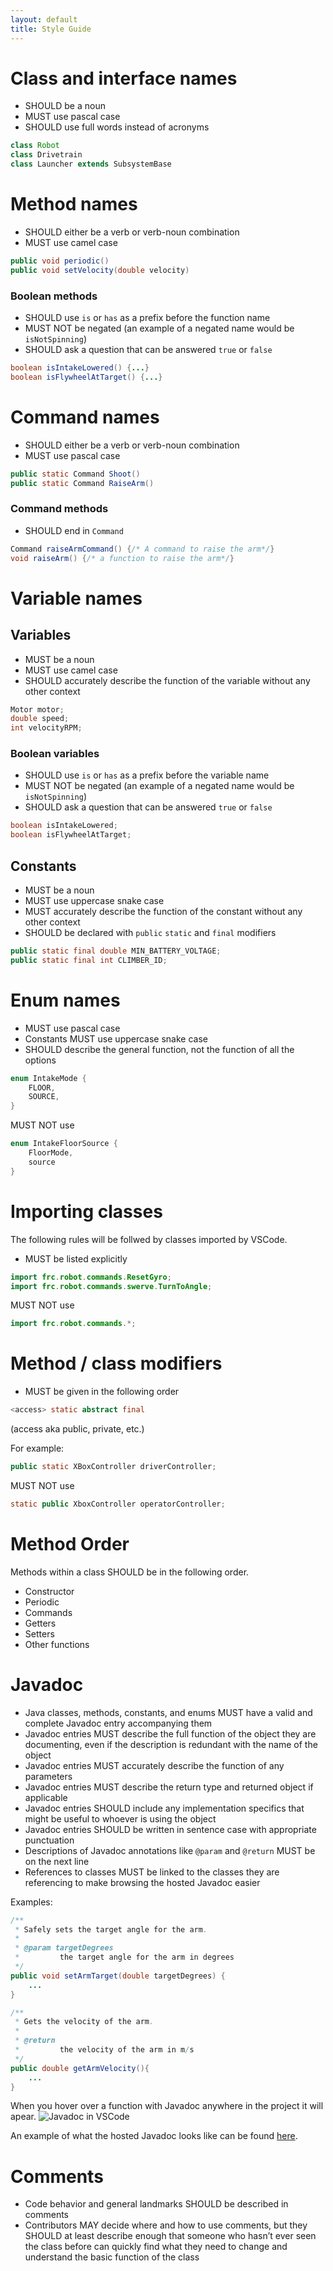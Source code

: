 ```yaml
---
layout: default
title: Style Guide
---
```


# Class and interface names

* SHOULD be a noun
* MUST use pascal case
* SHOULD use full words instead of acronyms

```java
class Robot
class Drivetrain
class Launcher extends SubsystemBase
```

# Method names

* SHOULD either be a verb or verb-noun combination
* MUST use camel case

```java
public void periodic()
public void setVelocity(double velocity)
```

### Boolean methods

* SHOULD use `is` or `has` as a prefix before the function name
* MUST NOT be negated (an example of a negated name would be `isNotSpinning`)
* SHOULD ask a question that can be answered `true` or `false`

``` java
boolean isIntakeLowered() {...}
boolean isFlywheelAtTarget() {...}
```

# Command names

* SHOULD either be a verb or verb-noun combination
* MUST use pascal case

```java
public static Command Shoot()
public static Command RaiseArm()
```

### Command methods

* SHOULD end in `Command`
``` java
Command raiseArmCommand() {/* A command to raise the arm*/}
void raiseArm() {/* a function to raise the arm*/}
```

# Variable names

## Variables

* MUST be a noun
* MUST use camel case
* SHOULD accurately describe the function of the variable without any other context

```java
Motor motor;
double speed;
int velocityRPM;
```

### Boolean variables

* SHOULD use `is` or `has` as a prefix before the variable name
* MUST NOT be negated (an example of a negated name would be `isNotSpinning`)
* SHOULD ask a question that can be answered `true` or `false`

``` java
boolean isIntakeLowered;
boolean isFlywheelAtTarget;
```

## Constants

* MUST be a noun
* MUST use uppercase snake case
* MUST accurately describe the function of the constant without any other context
* SHOULD be declared with `public` `static` and `final` modifiers

```java
public static final double MIN_BATTERY_VOLTAGE;
public static final int CLIMBER_ID;
```

# Enum names

* MUST use pascal case
* Constants MUST use uppercase snake case
* SHOULD describe the general function, not the function of all the options

```java
enum IntakeMode {
	FLOOR,
	SOURCE,
}
```

MUST NOT use

```java
enum IntakeFloorSource {
	FloorMode,
	source
}
```

# Importing classes
The following rules will be follwed by classes imported by VSCode. 
* MUST be listed explicitly

```java
import frc.robot.commands.ResetGyro;
import frc.robot.commands.swerve.TurnToAngle;
```

MUST NOT use

```java
import frc.robot.commands.*;
```

# Method / class modifiers

* MUST be given in the following order

```java
<access> static abstract final
```
(access aka public, private, etc.)

For example: 
```java
public static XBoxController driverController;
```

MUST NOT use

```java
static public XboxController operatorController;
```

# Method Order
Methods within a class SHOULD be in the following order.
- Constructor
- Periodic
- Commands
- Getters
- Setters
- Other functions

# Javadoc

* Java classes, methods, constants, and enums MUST have a valid and complete Javadoc entry accompanying them
* Javadoc entries MUST describe the full function of the object they are documenting, even if the description is redundant with the name of the object
* Javadoc entries MUST accurately describe the function of any parameters
* Javadoc entries MUST describe the return type and returned object if applicable
* Javadoc entries SHOULD include any implementation specifics that might be useful to whoever is using the object
* Javadoc entries SHOULD be written in sentence case with appropriate punctuation
* Descriptions of Javadoc annotations like `@param` and `@return` MUST be on the next line
* References to classes MUST be linked to the classes they are referencing to make browsing the hosted Javadoc easier

Examples:
```java
/**
 * Safely sets the target angle for the arm.
 * 
 * @param targetDegrees
 *         the target angle for the arm in degrees
 */
public void setArmTarget(double targetDegrees) {
	...
}
```
```java
/**
 * Gets the velocity of the arm.
 *
 * @return
 *         the velocity of the arm in m/s
 */
public double getArmVelocity(){
	...
}
```
When you hover over a function with Javadoc anywhere in the project it will apear. 
![Javadoc in VSCode](/code-standards/assets/images/javadoc-vscode.png)

An example of what the hosted Javadoc looks like can be found [here](https://roboblazers7617.github.io/2025Robot/).

# Comments

* Code behavior and general landmarks SHOULD be described in comments
* Contributors MAY decide where and how to use comments, but they SHOULD at least describe enough that someone who hasn’t ever seen the class before can quickly find what they need to change and understand the basic function of the class
